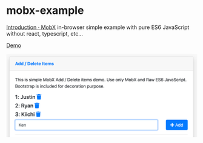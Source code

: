 # mobx-example
[Introduction · MobX](https://mobx.js.org/README.html) in-browser simple example with pure ES6 JavaScript without react, typescript, etc...

[Demo](https://kiichi.github.io/mobx-example/)

![example.png (1400×614)](https://raw.githubusercontent.com/kiichi/mobx-example/master/example.png)